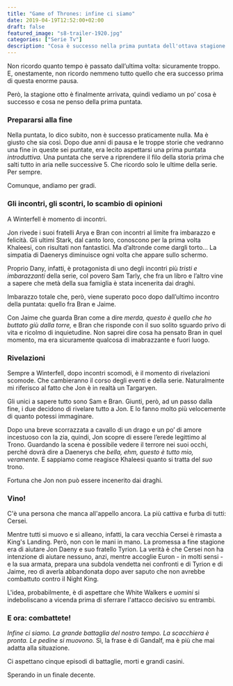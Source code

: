 ```yaml
---
title: "Game of Thrones: infine ci siamo"
date: 2019-04-19T12:52:00+02:00
draft: false
featured_image: "s8-trailer-1920.jpg"
categories: ["Serie Tv"]
description: "Cosa è successo nella prima puntata dell'ottava stagione del trono di spade"
---
```


Non ricordo quanto tempo è passato dall’ultima volta: sicuramente troppo. E, onestamente, non ricordo nemmeno tutto quello che era successo prima di questa enorme pausa. 

Però, la stagione otto è finalmente arrivata, quindi vediamo un po’ cosa è successo e cosa ne penso della prima puntata. 

### Prepararsi alla fine
Nella puntata, lo dico subito, non è successo praticamente nulla. Ma è giusto che sia così. Dopo due anni di pausa e le troppe storie che vedranno una fine in queste sei puntate, era lecito aspettarsi una prima puntata _introduttiva._ Una puntata che serve a riprendere il filo della storia prima che salti tutto in aria nelle successive 5. Che ricordo solo le ultime della serie. Per sempre. 

Comunque, andiamo per gradi. 

### Gli incontri, gli scontri, lo scambio di opinioni
A Winterfell è momento di incontri. 

Jon rivede i suoi fratelli Arya e Bran con incontri al limite fra imbarazzo e felicità. Gli ultimi Stark, dal canto loro, conoscono per la prima volta Khaleesi, con risultati non fantastici. Ma d’altronde come dargli torto… La simpatia di Daenerys diminuisce ogni volta che appare sullo schermo. 

Proprio Dany, infatti, è protagonista di uno degli incontri più _tristi e imbarazzanti_ della serie, col povero Sam Tarly, che fra un libro e l’altro vine a sapere che metà della sua famiglia è stata incenerita dai draghi. 

Imbarazzo totale che, però, viene superato poco dopo dall’ultimo incontro della puntata: quello fra Bran e Jaime. 

Con Jaime che guarda Bran come a dire _merda, questo è quello che ho buttato giù dalla torre,_ e Bran che risponde con il suo solito sguardo privo di vita e ricolmo di inquietudine. Non saprei dire cosa ha pensato Bran in quel momento, ma era sicuramente qualcosa di imabrazzante e fuori luogo. 

### Rivelazioni
Sempre a Winterfell, dopo incontri scomodi, è il momento di rivelazioni scomode. Che cambieranno il corso degli eventi e della serie. Naturalmente mi riferisco al fatto che Jon è in realtà un Targaryen. 

Gli unici a sapere tutto sono Sam e Bran. 
Giunti, però, ad un passo dalla fine, i due decidono di rivelare tutto a Jon. E lo fanno molto più velocemente di quanto potessi immaginare.

Dopo una breve scorrazzata a cavallo di un drago e un po’ di amore incestuoso con la zia, quindi, Jon scopre di essere l’erede legittimo al Trono. Guardando la scena è possibile vedere il terrore nei suoi occhi, perché dovrà dire a Daenerys che _bella, ehm, questo è tutto mio, veramente._ E sappiamo come reagisce Khaleesi quanto si tratta del _suo_ trono. 

Fortuna che Jon non può essere incenerito dai draghi. 

### Vino! 
C'è una persona che manca all'appello ancora. La più cattiva e furba di tutti: Cersei. 

Mentre tutti si muovo e si alleano, infatti, la cara vecchia Cersei è rimasta a King's Landing. Però, non con le mani in mano. 
La promessa a fine stagione era di aiutare Jon Daeny e suo fratello Tyrion. La verità è che Cersei non ha intenzione di aiutare nessuno, anzi, mentre accoglie Euron - in molti sensi - e la sua armata, prepara una subdola vendetta nei confronti e di Tyrion e di Jaime, reo di averla abbandonata dopo aver saputo che non avrebbe combattuto contro il Night King. 

L'idea, probabilmente, è di aspettare che White Walkers e _uomini_ si indeboliscano a vicenda prima di sferrare l'attacco decisivo su entrambi. 



### E ora: combattete!
_Infine ci siamo. La grande battaglia del nostro tempo. La scacchiera è pronta. Le pedine si muovono._  Sì, la frase è di Gandalf, ma è più che mai adatta alla situazione. 

Ci aspettano cinque episodi di battaglie, morti e grandi casini. 

Sperando in un finale decente. 